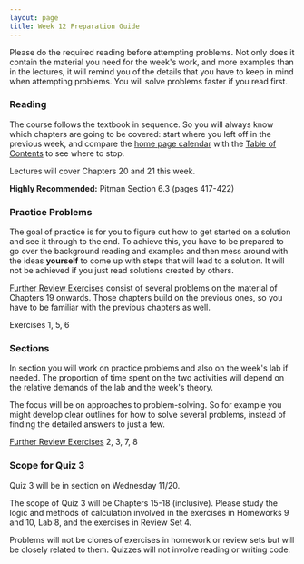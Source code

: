 ```yaml
---
layout: page
title: Week 12 Preparation Guide
---
```


Please do the required reading before attempting problems. Not only does it contain the material you need for the week's work, and more examples than in the lectures, it will remind you of the details that you have to keep in mind when attempting problems. You will solve problems faster if you read first.

### Reading ###
The course follows the textbook in sequence. So you will always know which chapters are going to be covered: start where you left off in the previous week, and compare the [home page calendar](http://prob140.org/) with the [Table of Contents](http://prob140.org/textbook/chapters/README) to see where to stop.

Lectures will cover Chapters 20 and 21 this week.

**Highly Recommended:** Pitman Section 6.3 (pages 417-422)


### Practice Problems ###
The goal of practice is for you to figure out how to get started on a solution and see it through to the end. To achieve this, you have to be prepared to go over the background reading and examples and then mess around with the ideas **yourself** to come up with steps that will lead to a solution. It will not be achieved if you just read solutions created by others.

[Further Review Exercises](http://prob140.org/textbook/Chapter_25/05_Further_Review_Exercises.html) consist of several problems on the material of Chapters 19 onwards. Those chapters build on the previous ones, so you have to be familiar with the previous chapters as well.

Exercises 1, 5, 6 

### Sections ###
In section you will work on practice problems and also on the week's lab if needed. The proportion of time spent on the two activities will depend on the relative demands of the lab and the week's theory.

The focus will be on approaches to problem-solving. So for example you might develop clear outlines for how to solve several problems, instead of finding the detailed answers to just a few.

[Further Review Exercises](http://prob140.org/textbook/Chapter_25/05_Further_Review_Exercises.html) 2, 3, 7, 8

### Scope for Quiz 3 ###

Quiz 3 will be in section on Wednesday 11/20. 

The scope of Quiz 3 will be Chapters 15-18 (inclusive). Please study the logic and methods of calculation involved in the exercises in Homeworks 9 and 10, Lab 8, and the exercises in Review Set 4. 

Problems will not be clones of exercises in homework or review sets but will be closely related to them. Quizzes will not involve reading or writing code.
